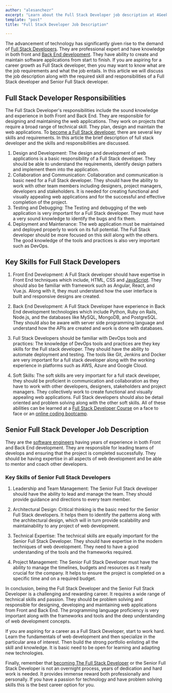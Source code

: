 ```yaml
---
author: "alesanchezr"
excerpt: "Learn about the Full Stack Developer job description at 4Geeks Academy. Understand the skills and responsibilities needed to succeed in this role."
template: "post" 
title: "Full Stack Developer Job Description"

---
```


The advancement of technology has significantly given rise to the demand of [Full Stack Developers](https://4geeksacademy.com/us/full-stack-developer/full-stack-developer). They are professional expert and have knowledge in both front and [Back End development](https://4geeks.com/lesson/backend-developer). They have ability to create and maintain software applications from start to finish. If you are aspiring for a career growth as Full Stack developer, then you may want to know what are the job requirements and what the job entails. In this article we will discuss the job description along with the required skill and responsibilities of a Full Stack developer and Senior Full Stack developer. 

## Full Stack Developer Responsibilities

The Full Stack Developer's responsibilities include the sound knowledge and experience in both Front and Back End. They are responsible for designing and maintaining the web applications. They work on projects that require a broad range of technical skill. They plan, design and maintain the web applications. 
To [become a Full Stack developer](https://4geeksacademy.com/us/full-stack-developer/how-to-become-a-full-stack-developer), there are several key skills and requirements. In this article the brief description of full stack developer and the skills and responsibilities are discussed. 

1.	Design and Development: The design and development of web applications is a basic responsibility of a Full Stack developer. They should be able to understand the requirements, identify design patters and implement them into the application. 
2.	Collaboration and Communication: Collaboration and communication is basic need for a Full Stack developer. They should have the ability to work with other team members including designers, project managers, developers and stakeholders. It is needed for creating functional and visually appealing web applications and for the successful and effective completion of the project. 
3.	Testing and Debugging: The Testing and debugging of the web application is very important for a Full Stack developer. They must have a very sound knowledge to identify the bugs and fix them. 
4.	Deployment and Maintenance: The web application must be maintained and deployed properly to work on its full potential. The Full Stack developer should be more focused on this skill along with the others. The good knowledge of the tools and practices is also very important such as DevOps. 

## Key Skills for Full Stack Developers

1.	Front End Development: A Full Stack developer should have expertise in Front End techniques which include, HTML, CSS and [JavaScript](https://4geeks.com/lesson/what-is-javascript-learn-to-code-in-javascript). They should also be familiar with framework such as Angular, React, and Vue.js. Along with it, they must understand how the user interface is built and responsive designs are created. 
 
2.	Back End Development: A Full Stack Developer have experience in Back End development technologies which include Python, Ruby on Rails, Node.js, and the databases like MySQL, MongoDB, and PostgreSQL. They should also be aware with server side programming language and understand how the APIs are created and work is done with databases. 

3.	Full Stack Developers should be familiar with DevOps tools and practices: The knowledge of DevOps tools and practices are they key skills for the Full stack developer. They should have the ability to automate deployment and testing. The tools like Git, Jenkins and Docker are very important for a full stack developer along with the working experience in platforms such as AWS, Azure and Google Cloud. 

4.	Soft Skills:
The soft skills are very important for a full stack developer, they should be proficient in communication and collaboration as they have to work with other developers, designers, stakeholders and project managers. They collectively work to create functional and visually appealing web applications. Full Stack developers should also be detail oriented and problem solving along with the other soft skills. All of these abilities can be learned at a [Full Stack Developer Course](https://4geeksacademy.com/us/coding-bootcamps/part-time-full-stack-developer) on a face to face or an [online coding bootcamp](https://4geeksacademy.com/us/coding-campus/coding-bootcamp-berlin-germany).

## Senior Full Stack Developer Job Description

They are the [software engineers](https://4geeksacademy.com/us/coding-bootcamps/software-engineer-bootcamp) having years of experience in both Front and Back End development. They are responsible for leading teams of develops and ensuring that the project is completed successfully. They should be having expertise in all aspects of web development and be able to mentor and coach other developers. 

### Key Skills of Senior Full Stack Developers

1.	Leadership and Team Management: The Senior Full Stack developer should have the ability to lead and manage the team. They should provide guidance and directions to every team member. 

2.	Architectural Design: Critical thinking is the basic need for the Senior Full Stack developers. It helps them to identify the patterns along with the architectural design, which will in turn provide scalability and maintainability to any project of web development.

3.	Technical Expertise: The technical skills are equally important for the Senior Full Stack Developer. They should have expertise in the modern techniques of web development. They need to have a good understanding of the tools and the frameworks required.

4.	Project Management: The Senior Full Stack Developer must have the ability to manage the timelines, budgets and resources as it really crucial for the company. It helps to ensure the project is completed on a specific time and on a required budget. 

In conclusion, being the Full Stack Developer and the Senior Full Stack Developer is a challenging and rewarding career. It requires a wide range of technical skills and passion. They should be problem solving and responsible for designing, developing and maintaining web applications from Front and Back End. The programming language proficiency is very important along with the frameworks and tools and the deep understanding of web development concepts.

If you are aspiring for a career as a Full Stack Developer, start to work hard. Learn the fundamentals of web development and then specialize in the particular area of interest. Then build the strong portfolio enlisting all the skill and knowledge. It is basic need to be open for learning and adapting new technologies.

Finally, remember that [becoming The Full Stack Developer](https://4geeksacademy.com/us/full-stack-developer/how-to-become-a-full-stack-developer) or the Senior Full Stack Developer is not an overnight process, years of dedication and hard work is needed. It provides immense reward both professionally and personally. If you have a passion for technology and have problem solving skills this is the best career option for you.

<call-to-action button_text="Enroll now" button_link="https://4geeksacademy.com/us/coding-bootcamps/part-time-full-stack-developer" background="rgba(0, 151, 205, 0.15)" title="Boost your career, learn to code!" text="Join a Full Stack Developer course and boost your career."></call-to-action>